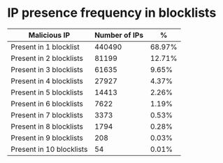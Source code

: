 # IP presence frequency in blocklists
| Malicious IP | Number of IPs | % |
|----|----|----|
| Present in 1 blocklist | 440490 | 68.97% |
| Present in 2 blocklists | 81199 | 12.71% |
| Present in 3 blocklists | 61635 | 9.65% |
| Present in 4 blocklists | 27927 | 4.37% |
| Present in 5 blocklists | 14413 | 2.26% |
| Present in 6 blocklists | 7622 | 1.19% |
| Present in 7 blocklists | 3373 | 0.53% |
| Present in 8 blocklists | 1794 | 0.28% |
| Present in 9 blocklists | 208 | 0.03% |
| Present in 10 blocklists | 54 | 0.01% |
